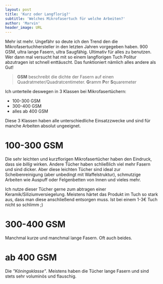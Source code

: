 ```yaml
---
layout: post
title: 'Kurz oder Langflorig?'
subtitle: 'Welches Mikrofasertuch für welche Arbeiten?'
author: 'Marvin'
header_image: URL
---
```


Mehr ist mehr. Ungefähr so deute ich den Trend den die Mikrofasertuchhersteller in den letzten Jahren vorgegeben haben. 900 GSM, ultra lange Fasern, ultra Saugfähig. Ultimativ für alles zu benutzen. Wer dann mal versucht hat mit so einem langflorigen Tuch Politur abzutragen ist schnell enttäuscht. Das funktioniert nämlich alles andere als Gut!

> **GSM** beschreibt die dichte der Fasern auf einen Quadratmeter/Quadratcentimeter. **G**ramm **P**er **S**quaremeter

Ich unterteile deswegen in 3 Klassen bei Mikrofasertüchern:

* 100-300 GSM
* 300-400 GSM
* alles ab 400 GSM

Diese 3 Klassen haben alle unterschiedliche Einsatzzwecke und sind für manche Arbeiten absolut ungeeignet.

# 100-300 GSM
Die sehr leichten und kurzflorigen Mikrofasertücher haben den Eindruck, dass sie *billig* wirken. Andere Tücher haben schließlich viel mehr Fasern und sind dicker. Aber diese leichten Tücher sind ideal zur Scheibenreinigung (aber unbedingt mit Waffelstruktur), schmutzige Arbeiten wie Auspuff oder Felgenbetten von Innen und vieles mehr.

Ich nutze dieser Tücher gerne zum abtragen einer Keramik/Siliziumversiegelung. Meistens härtet das Produkt im Tuch so stark aus, dass man diese anschließend entsorgen muss. Ist bei einem 1-3€ Tuch nicht so schlimm ;)

# 300-400 GSM
Manchmal kurze und manchmal lange Fasern. Oft auch beides.

# ab 400 GSM
Die *"Köningsklasse"*. Meistens haben die Tücher lange Fasern und sind stets sehr voluminös und flauschig.
